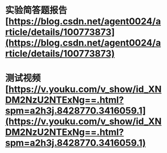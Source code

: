 # 实验简答题报告 [https://blog.csdn.net/agent0024/article/details/100773873](https://blog.csdn.net/agent0024/article/details/100773873)

# 测试视频[https://v.youku.com/v_show/id_XNDM2NzU2NTExNg==.html?spm=a2h3j.8428770.3416059.1](https://v.youku.com/v_show/id_XNDM2NzU2NTExNg==.html?spm=a2h3j.8428770.3416059.1)

